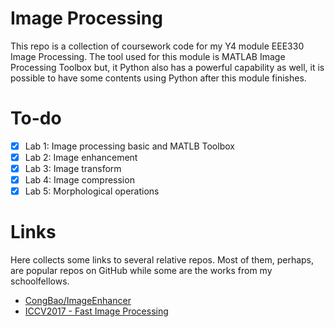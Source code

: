 # Image Processing

This repo is a collection of  coursework code for my Y4 module EEE330 Image Processing. The tool used for this module is MATLAB Image Processing Toolbox but, it Python also has a powerful capability as well, it is possible to have some contents using Python after this module finishes. 

# To-do

- [x] Lab 1: Image processing basic and MATLB Toolbox
- [x] Lab 2: Image enhancement
- [x] Lab 3: Image transform
- [x] Lab 4: Image compression
- [x] Lab 5: Morphological operations

# Links

Here collects some links to several relative repos. Most of them, perhaps, are popular repos  on GitHub while some are the works from my schoolfellows.

- [CongBao/ImageEnhancer](https://github.com/CongBao/ImageEnhancer)
- [ICCV2017 - Fast Image Processing](https://github.com/CQFIO/FastImageProcessing)